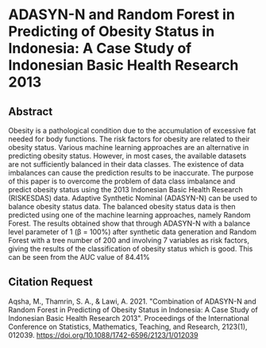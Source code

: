 # ADASYN-N and Random Forest in Predicting of Obesity Status in Indonesia: A Case Study of Indonesian Basic Health Research 2013
## Abstract
Obesity is a pathological condition due to the accumulation of excessive fat  needed  for  body  functions.  The  risk  factors  for  obesity  are  related  to  their  obesity  status.  Various machine learning approaches are an alternative in predicting obesity status. However, in most cases, the available datasets are not sufficiently balanced in their data classes. The existence of data imbalances can cause the prediction results to be inaccurate. The purpose of this paper is to overcome  the  problem  of  data  class  imbalance  and  predict  obesity  status  using  the  2013 Indonesian  Basic  Health  Research  (RISKESDAS)  data.  Adaptive  Synthetic  Nominal (ADASYN-N) can be used to balance obesity status data. The balanced obesity status data is then predicted using one of the machine learning approaches, namely Random Forest. The results obtained show that through ADASYN-N with a balance level parameter of 1 (β = 100%) after synthetic data generation and Random Forest with a tree number of 200 and involving 7 variables as risk factors, giving the results of the classification of obesity status which is good. This can be seen from the AUC value of 84.41%
## Citation Request
Aqsha, M., Thamrin, S. A., & Lawi, A. 2021. "Combination of ADASYN-N and Random Forest in Predicting of  Obesity  Status  in  Indonesia:  A  Case  Study  of  Indonesian Basic Health Research 2013". Proceedings of the International Conference on Statistics, Mathematics, Teaching, and Research, 2123(1), 012039. https://doi.org/10.1088/1742-6596/2123/1/012039
